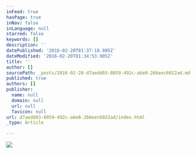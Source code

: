 ```yaml
---
inFeed: true
hasPage: true
inNav: false
inLanguage: null
starred: false
keywords: []
description: ''
datePublished: '2016-02-20T01:37:18.985Z'
dateModified: '2016-02-20T01:34:53.905Z'
title: ''
author: []
sourcePath: _posts/2016-02-20-d7aedd03-8059-492c-a6e0-266eec6022ad.md
published: true
authors: []
publisher:
  name: null
  domain: null
  url: null
  favicon: null
url: d7aedd03-8059-492c-a6e0-266eec6022ad/index.html
_type: Article

---
```

![](https://the-grid-user-content.s3-us-west-2.amazonaws.com/c1ccdbfe-e460-446c-9f09-283ea9395ebd.jpg)